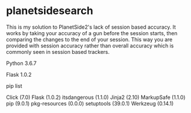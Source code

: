 # planetsidesearch

This is my solution to PlanetSide2's lack of session based accuracy. It works by taking your accuracy of a gun before the session starts, then comparing the changes to the end of your session. This way you are provided with session accuracy rather than overall accuracy which is commonly seen in session based trackers.


Python 3.6.7

Flask 1.0.2


pip list

Click (7.0)
Flask (1.0.2)
itsdangerous (1.1.0)
Jinja2 (2.10)
MarkupSafe (1.1.0)
pip (9.0.1)
pkg-resources (0.0.0)
setuptools (39.0.1)
Werkzeug (0.14.1)
